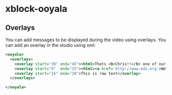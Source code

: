 xblock-ooyala
=====================

Overlays
--------

You can add messages to be displayed during the video using overlays. You can add an overlay in the
studio using xml:

```xml
<ooyala>
  <overlays>
    <overlay start="39" end="45"><html>Thats <b>Chris!!</b> one of our colleagues!</html></overlay>
    <overlay start="4"  end="15"><html><a href='http://www.edx.org'>Welcome</a> to <b>our course</b>!</html></overlay>
    <overlay start="16" end="20">This is raw text</overlay>
  </overlays>

</ooyala>
```
